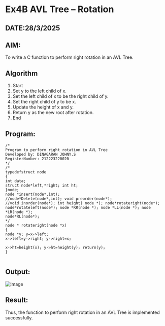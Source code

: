# Ex4B AVL Tree – Rotation
## DATE:28/3/2025
## AIM:
To write a C function to perform right rotation in an AVL Tree.

## Algorithm
1.	Start
2.	Set y to the left child of x.
3.	Set the left child of x to be the right child of y.
4.	Set the right child of y to be x.
5.	Update the height of x and y.
6.	Return y as the new root after rotation.
7.	End
  

## Program:
```
/*
Program to perform right rotation in AVL Tree
Developed by: DINAGARAN JOHNY.S
RegisterNumber: 212223220020
*/
/*
typedefstruct node
{
int data;
struct node*left,*right; int ht;
}node;
node *insert(node*,int);
//node*Delete(node*,int); void preorder(node*);
//void inorder(node*); int height( node *); node*rotateright(node*); node*rotateleft(node*); node *RR(node *); node *LL(node *); node *LR(node *);
node*RL(node*);
*/
node * rotateright(node *x)
{
node *y; y=x->left;
x->left=y->right; y->right=x;
 
x->ht=height(x); y->ht=height(y); return(y);
}


```

## Output:

![image](https://github.com/user-attachments/assets/0357a482-841b-44ed-9fbf-f223d9f76fe2)


## Result:
Thus, the function to perform right rotation in an AVL Tree is implemented successfully.
